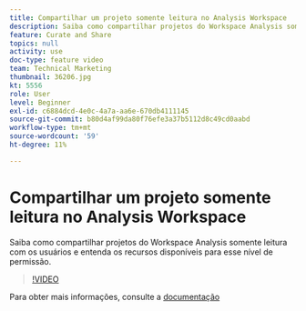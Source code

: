 ```yaml
---
title: Compartilhar um projeto somente leitura no Analysis Workspace
description: Saiba como compartilhar projetos do Workspace Analysis somente leitura com os usuários e entenda os recursos disponíveis para esse nível de permissão.
feature: Curate and Share
topics: null
activity: use
doc-type: feature video
team: Technical Marketing
thumbnail: 36206.jpg
kt: 5556
role: User
level: Beginner
exl-id: c6884dcd-4e0c-4a7a-aa6e-670db4111145
source-git-commit: b80d4af99da80f76efe3a37b5112d8c49cd0aabd
workflow-type: tm+mt
source-wordcount: '59'
ht-degree: 11%

---
```


# Compartilhar um projeto somente leitura no Analysis Workspace

Saiba como compartilhar projetos do Workspace Analysis somente leitura com os usuários e entenda os recursos disponíveis para esse nível de permissão.

>[!VIDEO](https://video.tv.adobe.com/v/36206/?quality=12&learn=on)

Para obter mais informações, consulte a [documentação](https://experienceleague.adobe.com/docs/analytics/analyze/analysis-workspace/curate-share/view-only-projects.html?lang=pt-BR)
